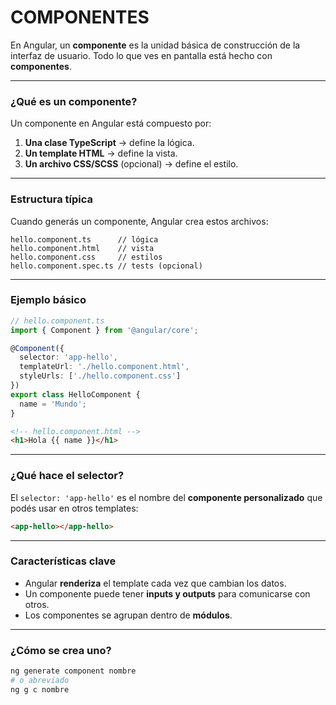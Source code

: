 

# COMPONENTES

En Angular, un **componente** es la unidad básica de construcción de la interfaz de usuario. Todo lo que ves en pantalla está hecho con **componentes**.

---

### ¿Qué es un componente?

Un componente en Angular está compuesto por:

1. **Una clase TypeScript** → define la lógica.
2. **Un template HTML** → define la vista.
3. **Un archivo CSS/SCSS** (opcional) → define el estilo.

---

### Estructura típica

Cuando generás un componente, Angular crea estos archivos:

```
hello.component.ts      // lógica
hello.component.html    // vista
hello.component.css     // estilos
hello.component.spec.ts // tests (opcional)
```

---

### Ejemplo básico

```ts
// hello.component.ts
import { Component } from '@angular/core';

@Component({
  selector: 'app-hello',
  templateUrl: './hello.component.html',
  styleUrls: ['./hello.component.css']
})
export class HelloComponent {
  name = 'Mundo';
}
```

```html
<!-- hello.component.html -->
<h1>Hola {{ name }}</h1>
```

---

### ¿Qué hace el selector?

El `selector: 'app-hello'` es el nombre del **componente personalizado** que podés usar en otros templates:

```html
<app-hello></app-hello>
```

---

### Características clave

* Angular **renderiza** el template cada vez que cambian los datos.
* Un componente puede tener **inputs y outputs** para comunicarse con otros.
* Los componentes se agrupan dentro de **módulos**.

---

### ¿Cómo se crea uno?

```bash
ng generate component nombre
# o abreviado
ng g c nombre
```
